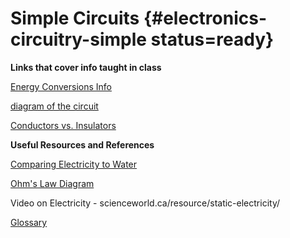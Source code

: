 # Simple Circuits {#electronics-circuitry-simple status=ready}

**Links that cover info taught in class**

[Energy Conversions Info](https://www.toppr.com/bytes/energy-conversion/)

[diagram of the circuit](https://www.resistorguide.com/pictures/resistors-in-LED-circuits.png)

[Conductors vs. Insulators](https://www.youtube.com/watch?v=Y66PW1nIea0)



**Useful Resources and References**

[Comparing Electricity to Water](https://www.windows2universe.org/physical_science/physics/electricity/circuit_analogy_water_pipes.html)

[Ohm's Law Diagram](https://www.dreamstime.com/ohms-law-vector-illustration-fun-physics-mathematical-equation-explanation-colorful-ohm-volt-men-rushing-ampere-image177188389)

Video on Electricity - scienceworld.ca/resource/static-electricity/

[Glossary](https://docs.google.com/document/d/1LJzESfH8VnLDAitNTwwa-iDZs-zY-KM2v1EuWFoLz6A/edit?usp=sharing)

